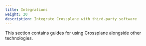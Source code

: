 ```yaml
---
title: Integrations
weight: 20
description: Integrate Crossplane with third-party software
---
```


This section contains guides for using Crossplane alongside other technologies. 
